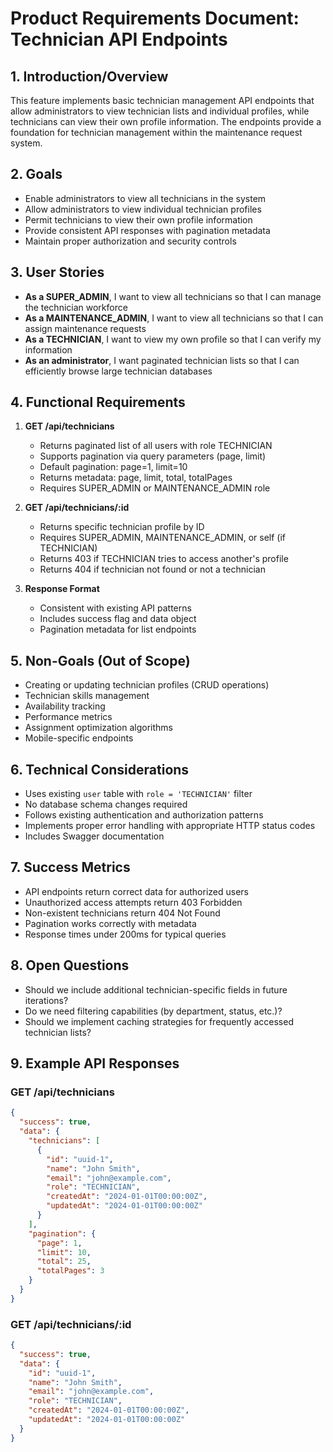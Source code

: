 # Product Requirements Document: Technician API Endpoints

## 1. Introduction/Overview

This feature implements basic technician management API endpoints that allow administrators to view technician lists and individual profiles, while technicians can view their own profile information. The endpoints provide a foundation for technician management within the maintenance request system.

## 2. Goals

- Enable administrators to view all technicians in the system
- Allow administrators to view individual technician profiles
- Permit technicians to view their own profile information
- Provide consistent API responses with pagination metadata
- Maintain proper authorization and security controls

## 3. User Stories

- **As a SUPER_ADMIN**, I want to view all technicians so that I can manage the technician workforce
- **As a MAINTENANCE_ADMIN**, I want to view all technicians so that I can assign maintenance requests
- **As a TECHNICIAN**, I want to view my own profile so that I can verify my information
- **As an administrator**, I want paginated technician lists so that I can efficiently browse large technician databases

## 4. Functional Requirements

1. **GET /api/technicians**
   - Returns paginated list of all users with role TECHNICIAN
   - Supports pagination via query parameters (page, limit)
   - Default pagination: page=1, limit=10
   - Returns metadata: page, limit, total, totalPages
   - Requires SUPER_ADMIN or MAINTENANCE_ADMIN role

2. **GET /api/technicians/:id**
   - Returns specific technician profile by ID
   - Requires SUPER_ADMIN, MAINTENANCE_ADMIN, or self (if TECHNICIAN)
   - Returns 403 if TECHNICIAN tries to access another's profile
   - Returns 404 if technician not found or not a technician

3. **Response Format**
   - Consistent with existing API patterns
   - Includes success flag and data object
   - Pagination metadata for list endpoints

## 5. Non-Goals (Out of Scope)

- Creating or updating technician profiles (CRUD operations)
- Technician skills management
- Availability tracking
- Performance metrics
- Assignment optimization algorithms
- Mobile-specific endpoints

## 6. Technical Considerations

- Uses existing `user` table with `role = 'TECHNICIAN'` filter
- No database schema changes required
- Follows existing authentication and authorization patterns
- Implements proper error handling with appropriate HTTP status codes
- Includes Swagger documentation

## 7. Success Metrics

- API endpoints return correct data for authorized users
- Unauthorized access attempts return 403 Forbidden
- Non-existent technicians return 404 Not Found
- Pagination works correctly with metadata
- Response times under 200ms for typical queries

## 8. Open Questions

- Should we include additional technician-specific fields in future iterations?
- Do we need filtering capabilities (by department, status, etc.)?
- Should we implement caching strategies for frequently accessed technician lists?

## 9. Example API Responses

### GET /api/technicians
```json
{
  "success": true,
  "data": {
    "technicians": [
      {
        "id": "uuid-1",
        "name": "John Smith",
        "email": "john@example.com",
        "role": "TECHNICIAN",
        "createdAt": "2024-01-01T00:00:00Z",
        "updatedAt": "2024-01-01T00:00:00Z"
      }
    ],
    "pagination": {
      "page": 1,
      "limit": 10,
      "total": 25,
      "totalPages": 3
    }
  }
}
```

### GET /api/technicians/:id
```json
{
  "success": true,
  "data": {
    "id": "uuid-1",
    "name": "John Smith",
    "email": "john@example.com",
    "role": "TECHNICIAN",
    "createdAt": "2024-01-01T00:00:00Z",
    "updatedAt": "2024-01-01T00:00:00Z"
  }
}
```
